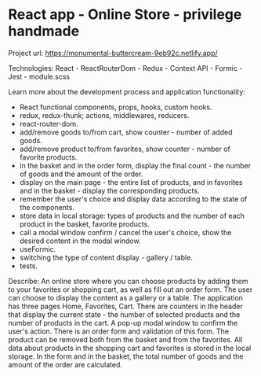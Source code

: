 # React app - Online Store - privilege handmade

Project url:
https://monumental-buttercream-9eb92c.netlify.app/

Technologies:
React - ReactRouterDom - Redux - Context API - Formic - Jest - module.scss

Learn more about the development process and application functionality:

-   React functional components, props, hooks, custom hooks.
-   redux, redux-thunk; actions, middlewares, reducers.
-   react-router-dom.
-   add/remove goods to/from cart, show counter - number of added goods.
-   add/remove product to/from favorites, show counter - number of favorite products.
-   in the basket and in the order form, display the final count - the number of goods and the amount of the order.
-   display on the main page - the entire list of products, and in favorites and in the basket - display the corresponding products.
-   remember the user's choice and display data according to the state of the components.
-   store data in local storage: types of products and the number of each product in the basket, favorite products.
-   call a modal window confirm / cancel the user's choice, show the desired content in the modal window.
-   useFormic.
-   switching the type of content display - gallery / table.
-   tests.

Describe:
An online store where you can choose products by adding them to your favorites or shopping cart, as well as fill out an order form. The user can choose to display the content as a gallery or a table. The application has three pages Home, Favorites, Cart. There are counters in the header that display the current state - the number of selected products and the number of products in the cart. A pop-up modal window to confirm the user's action. There is an order form and validation of this form. The product can be removed both from the basket and from the favorites. All data about products in the shopping cart and favorites is stored in the local storage. In the form and in the basket, the total number of goods and the amount of the order are calculated.
